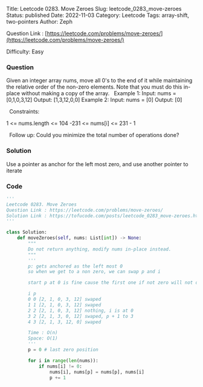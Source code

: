 Title: Leetcode 0283. Move Zeroes
Slug: leetcode_0283_move-zeroes
Status: published
Date: 2022-11-03
Category: Leetcode
Tags: array-shift, two-pointers
Author: Zeph

Question Link : [https://leetcode.com/problems/move-zeroes/](https://leetcode.com/problems/move-zeroes/)

Difficulty: Easy

### Question
Given an integer array nums, move all 0's to the end of it while maintaining the relative order of the non-zero elements.
Note that you must do this in-place without making a copy of the array.
 
Example 1:
Input: nums = [0,1,0,3,12]
Output: [1,3,12,0,0]
Example 2:
Input: nums = [0]
Output: [0]

 
Constraints:

1 <= nums.length <= 104
-231 <= nums[i] <= 231 - 1

 
Follow up: Could you minimize the total number of operations done?

### Solution

Use a pointer as anchor for the left most zero, and use another pointer to iterate

### Code
```python
'''
Leetcode 0283. Move Zeroes
Question Link : https://leetcode.com/problems/move-zeroes/
Solution Link : https://tofucode.com/posts/leetcode_0283_move-zeroes.html
'''

class Solution:
    def moveZeroes(self, nums: List[int]) -> None:
        """
        Do not return anything, modify nums in-place instead.
        """
        '''
        p: gets anchored as the left most 0
        so when we get to a non zero, we can swap p and i

        start p at 0 is fine cause the first one if not zero will not do anything and just p +=1

        i p
        0 0 [2, 1, 0, 3, 12] swaped
        1 1 [2, 1, 0, 3, 12] swaped
        2 2 [2, 1, 0, 3, 12] nothing, i is at 0
        3 2 [2, 1, 3, 0, 12] swaped, p + 1 to 3
        4 3 [2, 1, 3, 12, 0] swaped

        Time : O(n)
        Space: O(1)
        '''
        p = 0 # last zero position

        for i in range(len(nums)):
            if nums[i] != 0:
                nums[i], nums[p] = nums[p], nums[i]
                p += 1




```

